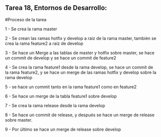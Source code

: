## Tarea 18, Entornos de Desarrollo:
#Proceso de la tarea

1 - Se crea la rama master

2 - Se crean las ramas hotfix y develop a raiz de la rama master, también se crea la rama feature2 a raiz de develop

3 - Se hace un Merge a las tablas de master y hotfix sobre master, se hace un commit de develop y se hace un commit de feature2

4 - Se crea la rama feature1 desde la rama develop, se hace un commit de la rama feature2, y se hace un merge de las ramas hotfix y develop sobre la rama develop

5 - se hace un commit tanto en la rama feature1 como en feature2

6 - Se hace un merge de la tabla feature1 sobre develop

7 - Se crea la rama release desde la rama develop

8 - Se hace un commit de release, y después se hace un merge de release sobre master.

9 - Por último se hace un merge de release sobre develop
